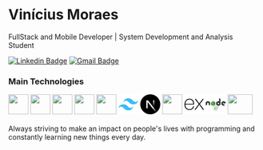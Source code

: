 # Vinícius Moraes

FullStack and Mobile Developer | System Development and Analysis Student

[![Linkedin Badge](https://img.shields.io/badge/-Vinicius%20Moraes-09f?style=flat-square&logo=Linkedin&logoColor=white&link=https://www.linkedin.com/in/vmoraes424/)](https://www.linkedin.com/in/vmoraes424/)
[![Gmail Badge](https://img.shields.io/badge/-vmoraes424@gmail.com-09f?style=flat-square&logo=Gmail&logoColor=white&link=mailto:vmoraes424@gmail.com)](mailto:vmoraes424@gmail.com)

<div>
  <h3>Main Technologies</h3>
  <img height="40" width="40" src="https://cdn.jsdelivr.net/gh/devicons/devicon/icons/html5/html5-original.svg" />
  <img height="40" width="40" src="https://cdn.jsdelivr.net/gh/devicons/devicon/icons/css3/css3-original.svg" />
  <img height="40" width="40" src="https://cdn.jsdelivr.net/gh/devicons/devicon/icons/javascript/javascript-original.svg" />
  <img height="40" width="40" src="https://cdn.jsdelivr.net/gh/devicons/devicon/icons/typescript/typescript-original.svg" />
  <img height="40" width="40" src="https://cdn.jsdelivr.net/gh/devicons/devicon/icons/react/react-original.svg" />
  <img height="40" width="40" src="https://raw.githubusercontent.com/devicons/devicon/v2.15.1/icons/tailwindcss/tailwindcss-plain.svg" />
  <img height="40" width="40" src="https://raw.githubusercontent.com/devicons/devicon/1119b9f84c0290e0f0b38982099a2bd027a48bf1/icons/nextjs/nextjs-original.svg" />
  <img height="40" width="40" src="https://cdn.jsdelivr.net/gh/devicons/devicon/icons/graphql/graphql-plain.svg" />
  <img height="40" width="40" src="https://github.com/devicons/devicon/blob/v2.16.0/icons/express/express-original.svg" />
  <img height="40" width="40" src="https://raw.githubusercontent.com/devicons/devicon/6910f0503efdd315c8f9b858234310c06e04d9c0/icons/nodejs/nodejs-original-wordmark.svg" />
  <img height="40" width="50" src="https://logowik.com/content/uploads/images/expo4769.logowik.com.webp" />
</div>
<br />
Always striving to make an impact on people's lives with programming and constantly learning new things every day.
